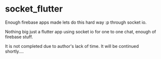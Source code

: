 # socket_flutter

Enough firebase apps made lets do this hard way :p through socket io.

Nothing big just a flutter app using socket io for one to one chat, enough of firebase stuff.

It is not completed due to author's lack of time.
It will be continued shortly....
